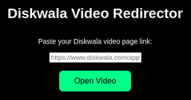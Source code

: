 <!DOCTYPE html>
<html lang="en">
<head>
  <meta charset="UTF-8">
  <title>Diskwala Video Player</title>
  <meta name="viewport" content="width=device-width, initial-scale=1.0">
  <style>
    html, body {
      margin: 0;
      height: 100%;
      background: black;
      color: white;
      font-family: Arial, sans-serif;
      text-align: center;
      display: flex;
      flex-direction: column;
      justify-content: center;
      align-items: center;
    }

    input {
      padding: 10px;
      width: 80%;
      max-width: 500px;
      font-size: 16px;
      border-radius: 8px;
      border: none;
      margin-bottom: 20px;
    }

    button {
      padding: 12px 30px;
      background: #00ff88;
      color: #000;
      font-size: 16px;
      border: none;
      border-radius: 8px;
      cursor: pointer;
    }
  </style>
</head>
<body>

  <h1>Diskwala Video Redirector</h1>
  <p>Paste your Diskwala video page link:</p>

  <input type="text" id="videoLink" placeholder="https://www.diskwala.com/app/xxxxx">
  <br>
  <button onclick="openDiskwala()">Open Video</button>

  <script>
    function openDiskwala() {
      const link = document.getElementById('videoLink').value;
      if (!link.includes("diskwala")) {
        alert("Only Diskwala links are allowed.");
        return;
      }

      // Try to open in new tab
      window.open(link, "_blank");
    }
  </script>

</body>
</html>

